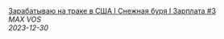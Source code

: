 <!--2023-12-30 18:10:35-->
<div class="yb">
  <a class="nodecor" href="/index.html?rabota/zarabatyvaju_na_trake_v_ssha_i_snejnaya_burya_i_zarplata_3">
    <img class="preview" data-videoid="w0s-kDV2e78" src="https://i4.ytimg.com/vi/w0s-kDV2e78/hqdefault.jpg" align="middle" alt="">
  </a>
  <div class="inlbl text">
    <a class="nodecor" href="/index.html?rabota/zarabatyvaju_na_trake_v_ssha_i_snejnaya_burya_i_zarplata_3">Зарабатываю на траке в США I Снежная буря I Зарплата #3</a><br>
    <i class="smaller2">MAX VOS</i><br>
    <i class="smaller3">2023-12-30</i>
  </div>
</div>
